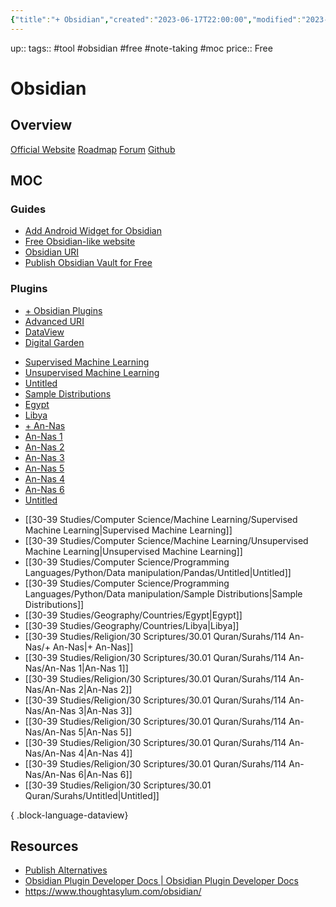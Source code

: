 ```yaml
---
{"title":"+ Obsidian","created":"2023-06-17T22:00:00","modified":"2023-10-03T22:22:10","aliases":["Obsidian"],"dg-publish":true,"dg-pinned":true,"dg-path":"Obsidian/+ Obsidian.md","permalink":"/obsidian/obsidian/","pinned":true,"dgPassFrontmatter":true,"updated":"2023-10-03T22:22:10"}
---
```



up:: 
tags:: #tool #obsidian #free #note-taking #moc
price:: Free

# Obsidian

## Overview

[Official Website](https://obsidian.md/)
[Roadmap](https://obsidian.md/roadmap/)
[Forum](https://forum.obsidian.md/)
[Github](https://github.com/obsidianmd)

## MOC


<div><span><h3 data-heading="Guides">Guides</h3>
<ul>
<li><a data-href="Add Android Widget for Obsidian" href="Add Android Widget for Obsidian" class="internal-link" target="_blank" rel="noopener">Add Android Widget for Obsidian</a></li>
<li><a data-href="Free Obsidian-like website" href="Free Obsidian-like website" class="internal-link" target="_blank" rel="noopener">Free Obsidian-like website</a></li>
<li><a data-href="Obsidian URI" href="Obsidian URI" class="internal-link" target="_blank" rel="noopener">Obsidian URI</a></li>
<li><a data-href="Publish Obsidian Vault for Free" href="Publish Obsidian Vault for Free" class="internal-link" target="_blank" rel="noopener">Publish Obsidian Vault for Free</a></li>
</ul>
<h3 data-heading="Plugins">Plugins</h3>
<ul>
<li><a data-href="+ Obsidian Plugins" href="+ Obsidian Plugins" class="internal-link" target="_blank" rel="noopener">+ Obsidian Plugins</a></li>
<li><a data-href="Advanced URI" href="Advanced URI" class="internal-link" target="_blank" rel="noopener">Advanced URI</a></li>
<li><a data-href="DataView" href="DataView" class="internal-link" target="_blank" rel="noopener">DataView</a></li>
<li><a data-href="Digital Garden" href="Digital Garden" class="internal-link" target="_blank" rel="noopener">Digital Garden</a></li>
</ul></span></div>

<div><ul class="dataview list-view-ul"><li><span><a data-tooltip-position="top" aria-label="30-39 Studies/Computer Science/Machine Learning/Supervised Machine Learning.md" data-href="30-39 Studies/Computer Science/Machine Learning/Supervised Machine Learning.md" href="30-39 Studies/Computer Science/Machine Learning/Supervised Machine Learning.md" class="internal-link" target="_blank" rel="noopener">Supervised Machine Learning</a></span></li><li><span><a data-tooltip-position="top" aria-label="30-39 Studies/Computer Science/Machine Learning/Unsupervised Machine Learning.md" data-href="30-39 Studies/Computer Science/Machine Learning/Unsupervised Machine Learning.md" href="30-39 Studies/Computer Science/Machine Learning/Unsupervised Machine Learning.md" class="internal-link" target="_blank" rel="noopener">Unsupervised Machine Learning</a></span></li><li><span><a data-tooltip-position="top" aria-label="30-39 Studies/Computer Science/Programming Languages/Python/Data manipulation/Pandas/Untitled.md" data-href="30-39 Studies/Computer Science/Programming Languages/Python/Data manipulation/Pandas/Untitled.md" href="30-39 Studies/Computer Science/Programming Languages/Python/Data manipulation/Pandas/Untitled.md" class="internal-link" target="_blank" rel="noopener">Untitled</a></span></li><li><span><a data-tooltip-position="top" aria-label="30-39 Studies/Computer Science/Programming Languages/Python/Data manipulation/Sample Distributions.md" data-href="30-39 Studies/Computer Science/Programming Languages/Python/Data manipulation/Sample Distributions.md" href="30-39 Studies/Computer Science/Programming Languages/Python/Data manipulation/Sample Distributions.md" class="internal-link" target="_blank" rel="noopener">Sample Distributions</a></span></li><li><span><a data-tooltip-position="top" aria-label="30-39 Studies/Geography/Countries/Egypt.md" data-href="30-39 Studies/Geography/Countries/Egypt.md" href="30-39 Studies/Geography/Countries/Egypt.md" class="internal-link" target="_blank" rel="noopener">Egypt</a></span></li><li><span><a data-tooltip-position="top" aria-label="30-39 Studies/Geography/Countries/Libya.md" data-href="30-39 Studies/Geography/Countries/Libya.md" href="30-39 Studies/Geography/Countries/Libya.md" class="internal-link" target="_blank" rel="noopener">Libya</a></span></li><li><span><a data-tooltip-position="top" aria-label="30-39 Studies/Religion/30 Scriptures/30.01 Quran/Surahs/114 An-Nas/+ An-Nas.md" data-href="30-39 Studies/Religion/30 Scriptures/30.01 Quran/Surahs/114 An-Nas/+ An-Nas.md" href="30-39 Studies/Religion/30 Scriptures/30.01 Quran/Surahs/114 An-Nas/+ An-Nas.md" class="internal-link" target="_blank" rel="noopener">+ An-Nas</a></span></li><li><span><a data-tooltip-position="top" aria-label="30-39 Studies/Religion/30 Scriptures/30.01 Quran/Surahs/114 An-Nas/An-Nas 1.md" data-href="30-39 Studies/Religion/30 Scriptures/30.01 Quran/Surahs/114 An-Nas/An-Nas 1.md" href="30-39 Studies/Religion/30 Scriptures/30.01 Quran/Surahs/114 An-Nas/An-Nas 1.md" class="internal-link" target="_blank" rel="noopener">An-Nas 1</a></span></li><li><span><a data-tooltip-position="top" aria-label="30-39 Studies/Religion/30 Scriptures/30.01 Quran/Surahs/114 An-Nas/An-Nas 2.md" data-href="30-39 Studies/Religion/30 Scriptures/30.01 Quran/Surahs/114 An-Nas/An-Nas 2.md" href="30-39 Studies/Religion/30 Scriptures/30.01 Quran/Surahs/114 An-Nas/An-Nas 2.md" class="internal-link" target="_blank" rel="noopener">An-Nas 2</a></span></li><li><span><a data-tooltip-position="top" aria-label="30-39 Studies/Religion/30 Scriptures/30.01 Quran/Surahs/114 An-Nas/An-Nas 3.md" data-href="30-39 Studies/Religion/30 Scriptures/30.01 Quran/Surahs/114 An-Nas/An-Nas 3.md" href="30-39 Studies/Religion/30 Scriptures/30.01 Quran/Surahs/114 An-Nas/An-Nas 3.md" class="internal-link" target="_blank" rel="noopener">An-Nas 3</a></span></li><li><span><a data-tooltip-position="top" aria-label="30-39 Studies/Religion/30 Scriptures/30.01 Quran/Surahs/114 An-Nas/An-Nas 5.md" data-href="30-39 Studies/Religion/30 Scriptures/30.01 Quran/Surahs/114 An-Nas/An-Nas 5.md" href="30-39 Studies/Religion/30 Scriptures/30.01 Quran/Surahs/114 An-Nas/An-Nas 5.md" class="internal-link" target="_blank" rel="noopener">An-Nas 5</a></span></li><li><span><a data-tooltip-position="top" aria-label="30-39 Studies/Religion/30 Scriptures/30.01 Quran/Surahs/114 An-Nas/An-Nas 4.md" data-href="30-39 Studies/Religion/30 Scriptures/30.01 Quran/Surahs/114 An-Nas/An-Nas 4.md" href="30-39 Studies/Religion/30 Scriptures/30.01 Quran/Surahs/114 An-Nas/An-Nas 4.md" class="internal-link" target="_blank" rel="noopener">An-Nas 4</a></span></li><li><span><a data-tooltip-position="top" aria-label="30-39 Studies/Religion/30 Scriptures/30.01 Quran/Surahs/114 An-Nas/An-Nas 6.md" data-href="30-39 Studies/Religion/30 Scriptures/30.01 Quran/Surahs/114 An-Nas/An-Nas 6.md" href="30-39 Studies/Religion/30 Scriptures/30.01 Quran/Surahs/114 An-Nas/An-Nas 6.md" class="internal-link" target="_blank" rel="noopener">An-Nas 6</a></span></li><li><span><a data-tooltip-position="top" aria-label="30-39 Studies/Religion/30 Scriptures/30.01 Quran/Surahs/Untitled.md" data-href="30-39 Studies/Religion/30 Scriptures/30.01 Quran/Surahs/Untitled.md" href="30-39 Studies/Religion/30 Scriptures/30.01 Quran/Surahs/Untitled.md" class="internal-link" target="_blank" rel="noopener">Untitled</a></span></li></ul></div>

- [[30-39 Studies/Computer Science/Machine Learning/Supervised Machine Learning\|Supervised Machine Learning]]
- [[30-39 Studies/Computer Science/Machine Learning/Unsupervised Machine Learning\|Unsupervised Machine Learning]]
- [[30-39 Studies/Computer Science/Programming Languages/Python/Data manipulation/Pandas/Untitled\|Untitled]]
- [[30-39 Studies/Computer Science/Programming Languages/Python/Data manipulation/Sample Distributions\|Sample Distributions]]
- [[30-39 Studies/Geography/Countries/Egypt\|Egypt]]
- [[30-39 Studies/Geography/Countries/Libya\|Libya]]
- [[30-39 Studies/Religion/30 Scriptures/30.01 Quran/Surahs/114 An-Nas/+ An-Nas\|+ An-Nas]]
- [[30-39 Studies/Religion/30 Scriptures/30.01 Quran/Surahs/114 An-Nas/An-Nas 1\|An-Nas 1]]
- [[30-39 Studies/Religion/30 Scriptures/30.01 Quran/Surahs/114 An-Nas/An-Nas 2\|An-Nas 2]]
- [[30-39 Studies/Religion/30 Scriptures/30.01 Quran/Surahs/114 An-Nas/An-Nas 3\|An-Nas 3]]
- [[30-39 Studies/Religion/30 Scriptures/30.01 Quran/Surahs/114 An-Nas/An-Nas 5\|An-Nas 5]]
- [[30-39 Studies/Religion/30 Scriptures/30.01 Quran/Surahs/114 An-Nas/An-Nas 4\|An-Nas 4]]
- [[30-39 Studies/Religion/30 Scriptures/30.01 Quran/Surahs/114 An-Nas/An-Nas 6\|An-Nas 6]]
- [[30-39 Studies/Religion/30 Scriptures/30.01 Quran/Surahs/Untitled\|Untitled]]

{ .block-language-dataview}

## Resources

- [Publish Alternatives](https://kool.casa/notes/aizdxkgbr2lmkosw/)
- [Obsidian Plugin Developer Docs | Obsidian Plugin Developer Docs](https://marcus.se.net/obsidian-plugin-docs/)
- https://www.thoughtasylum.com/obsidian/


